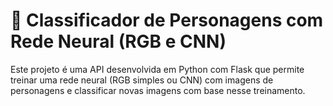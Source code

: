 # 🧠 Classificador de Personagens com Rede Neural (RGB e CNN)

Este projeto é uma API desenvolvida em Python com Flask que permite treinar uma rede neural (RGB simples ou CNN) com imagens de personagens e classificar novas imagens com base nesse treinamento.
